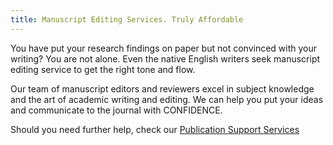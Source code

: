 ```yaml
---
title: Manuscript Editing Services. Truly Affordable
---
```

You have put your research findings on paper but not convinced with your writing? You are not alone. Even the native English writers seek manuscript editing service to get the right tone and flow.

Our team of manuscript editors and reviewers excel in subject knowledge and the art of academic writing and editing. We can help you put your ideas and communicate to the journal with CONFIDENCE.

Should you need further help, check our [Publication Support Services](/services/publication_support)